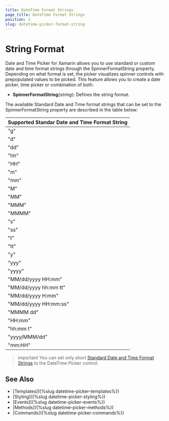 ```yaml
---
title: DateTime Format Strings
page_title: DateTime Format Strings
position: 2
slug: datetime-picker-format-string
---
```



# String Format

Date and Time Picker for Xamarin allows you to use standard or custom date and time format strings through the SpinnerFormatString property. Depending on what format is set, the picker visualizes spinner controls with prepopulated values to be picked. This feature allows you to create a date picker, time picker or combination of both.

* **SpinnerFormatString**(*string*): Defines the string format.

The available Standard Date and Time format strings that can be set to the SpinnerFormatString property are described in the table below:

| Supported Standar Date and Time Format String |
| -------- |
| "g" |
| "d" |
| "dd" |
| "hh" |
| "HH" |
| "m" |
| "mm" |
| "M" |
| "MM" |
| "MMM" |
| "MMMM" |
| "s" |
| "ss" |
| "t" |
| "tt" |
| "y" |
| "yyy" |
| "yyyy" |
| "MM/dd/yyyy HH:mm" |
| "MM/dd/yyyy hh:mm tt" |
| "MM/dd/yyyy H:mm" |
| "MM/dd/yyyy HH:mm:ss" |
| "MMMM dd" |
| "HH:mm" |
| "hh:mm t" |
| "yyyy/MMM/dd" |
| "mm:HH" |

>important You can set only short [Standard Date and Time Format Strings](https://docs.microsoft.com/en-us/dotnet/standard/base-types/standard-date-and-time-format-strings) to the DateTime Picker control.

## See Also

- [Templates]({%slug datetime-picker-templates%})
- [Styling]({%slug datetime-picker-styling%})
- [Events]({%slug datetime-picker-events%})
- [Methods]({%slug datetime-picker-methods%})
- [Commands]({%slug datetime-picker-commands%})
